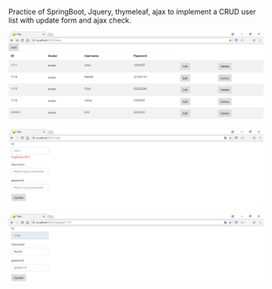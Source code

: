 Practice of SpringBoot, Jquery, thymeleaf, ajax to implement a CRUD user list with update form and ajax check.

![Alt text](https://github.com/Daemoonn/SpringBootListDemo/raw/master/Screenshots/index.png)

![Alt text](https://github.com/Daemoonn/SpringBootListDemo/raw/master/Screenshots/add.png)

![Alt text](https://github.com/Daemoonn/SpringBootListDemo/raw/master/Screenshots/update.png)